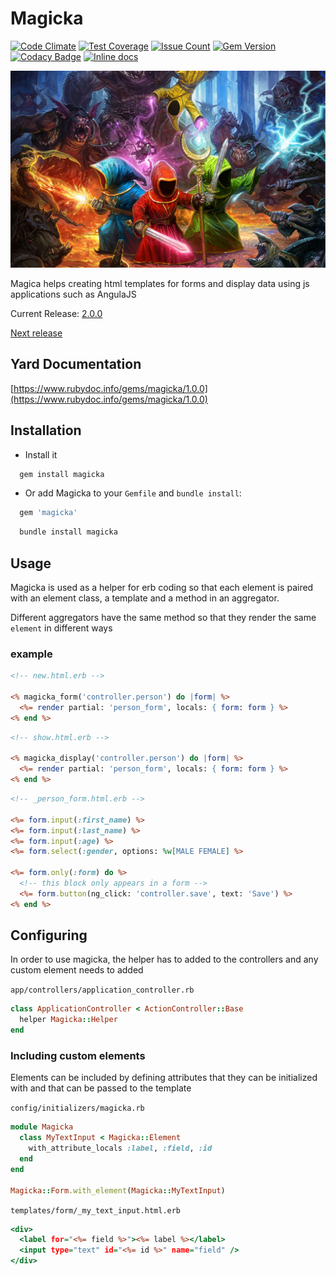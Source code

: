 Magicka
====
[![Code Climate](https://codeclimate.com/github/darthjee/magicka/badges/gpa.svg)](https://codeclimate.com/github/darthjee/magicka)
[![Test Coverage](https://codeclimate.com/github/darthjee/magicka/badges/coverage.svg)](https://codeclimate.com/github/darthjee/magicka/coverage)
[![Issue Count](https://codeclimate.com/github/darthjee/magicka/badges/issue_count.svg)](https://codeclimate.com/github/darthjee/magicka)
[![Gem Version](https://badge.fury.io/rb/magicka.svg)](https://badge.fury.io/rb/magicka)
[![Codacy Badge](https://api.codacy.com/project/badge/Grade/9836de08612e46b889c7978be2b72a14)](https://www.codacy.com/manual/darthjee/magicka?utm_source=github.com&amp;utm_medium=referral&amp;utm_content=darthjee/magicka&amp;utm_campaign=Badge_Grade)
[![Inline docs](http://inch-ci.org/github/darthjee/magicka.svg?branch=master)](http://inch-ci.org/github/darthjee/magicka)

![magicka](https://raw.githubusercontent.com/darthjee/magicka/master/magicka.jpg)

Magica helps creating html templates for forms and display data using js applications
such as AngulaJS

Current Release: [2.0.0](https://github.com/darthjee/magicka/tree/1.0.0)

[Next release](https://github.com/darthjee/magicka/compare/1.0.0...master)

Yard Documentation
-------------------
[https://www.rubydoc.info/gems/magicka/1.0.0](https://www.rubydoc.info/gems/magicka/1.0.0)

Installation
---------------

 - Install it

```ruby
  gem install magicka
```

 - Or add Magicka to your `Gemfile` and `bundle install`:

```ruby
  gem 'magicka'
```

```bash
  bundle install magicka
```

## Usage
Magicka is used as a helper for erb coding so that each element is paired with an
element class, a template and a method in an aggregator.

Different aggregators have the same method so that they render the same `element` in
different ways

### example
```html.erb
<!-- new.html.erb -->

<% magicka_form('controller.person') do |form| %>
  <%= render partial: 'person_form', locals: { form: form } %>
<% end %>
```

```html.erb
<!-- show.html.erb -->

<% magicka_display('controller.person') do |form| %>
  <%= render partial: 'person_form', locals: { form: form } %>
<% end %>
```

```html.erb
<!-- _person_form.html.erb -->

<%= form.input(:first_name) %>
<%= form.input(:last_name) %>
<%= form.input(:age) %>
<%= form.select(:gender, options: %w[MALE FEMALE] %>

<%= form.only(:form) do %>
  <!-- this block only appears in a form -->
  <%= form.button(ng_click: 'controller.save', text: 'Save') %>
<% end %>
```

## Configuring
In order to use magicka, the helper has to added to the controllers and any custom
element needs to added

`app/controllers/application_controller.rb`
```ruby
class ApplicationController < ActionController::Base
  helper Magicka::Helper
end
```

### Including custom elements

Elements can be included by defining attributes that they can be initialized with
and that can be passed to the template

`config/initializers/magicka.rb`
```ruby
module Magicka
  class MyTextInput < Magicka::Element
    with_attribute_locals :label, :field, :id
  end
end

Magicka::Form.with_element(Magicka::MyTextInput)
```

`templates/form/_my_text_input.html.erb`
```html.erb
<div>
  <label for="<%= field %>"><%= label %></label>
  <input type="text" id="<%= id %>" name="field" />
</div>
```
